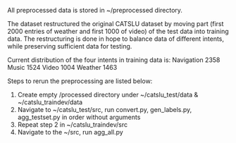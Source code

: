 All preprocessed data is stored in ~/preprocessed directory.

The dataset restructured the original CATSLU dataset by moving part 
(first 2000 entries of weather and first 1000 of video) of the test data 
into training data.
The restructuring is done in hope to balance data of different intents, while
preserving sufficient data for testing.

Current distribution of the four intents in training data is: 
Navigation 2358
Music 1524
Video 1004
Weather 1463

Steps to rerun the preprocessing are listed below:
1. Create empty /processed directory under ~/catslu_test/data & ~/catslu_traindev/data
2. Navigate to ~/catslu_test/src, run convert.py, gen_labels.py, agg_testset.py in order without arguments
3. Repeat step 2 in ~/catslu_traindev/src
4. Navigate to the ~/src, run agg_all.py